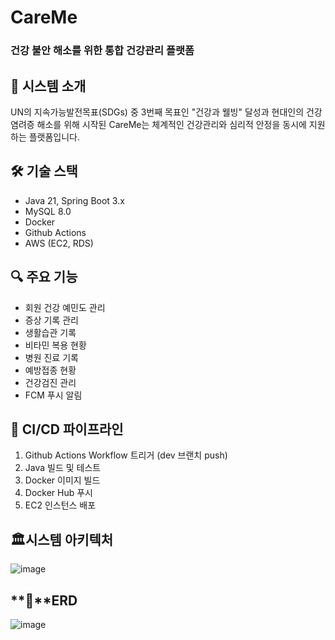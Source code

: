 # CareMe

### 건강 불안 해소를 위한 통합 건강관리 플랫폼

## 🏥 시스템 소개

UN의 지속가능발전목표(SDGs) 중 3번째 목표인 "건강과 웰빙" 달성과 현대인의 건강염려증 해소를 위해 시작된 CareMe는 체계적인 건강관리와 심리적 안정을 동시에 지원하는 플랫폼입니다.

## 🛠 기술 스택

- Java 21, Spring Boot 3.x
- MySQL 8.0
- Docker
- Github Actions
- AWS (EC2, RDS)

## 🔍 주요 기능

- 회원 건강 예민도 관리
- 증상 기록 관리
- 생활습관 기록
- 비타민 복용 현황
- 병원 진료 기록
- 예방접종 현황
- 건강검진 관리
- FCM 푸시 알림

## 🔄 CI/CD 파이프라인

1. Github Actions Workflow 트리거 (dev 브랜치 push)
2. Java 빌드 및 테스트
3. Docker 이미지 빌드
4. Docker Hub 푸시
5. EC2 인스턴스 배포

## **🏛️**시스템 아키텍처
    
![image](https://github.com/user-attachments/assets/43451fdd-7941-4669-9b83-73889f1722b9)

    
## **💾**ERD
    
![image](https://github.com/user-attachments/assets/4e45ca25-adf4-4e08-a524-029cacc160f9)

    
